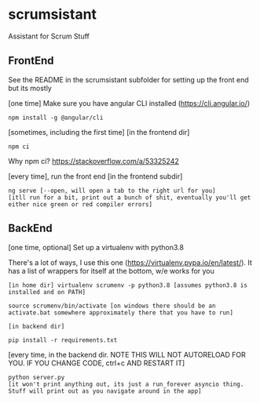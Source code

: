 # scrumsistant
Assistant for Scrum Stuff

## FrontEnd

See the README in the scrumsistant subfolder for setting up the front end but its mostly

[one time] Make sure you have angular CLI installed (https://cli.angular.io/)
    
    npm install -g @angular/cli

[sometimes, including the first time] [in the frontend dir]

    npm ci

Why npm ci?  https://stackoverflow.com/a/53325242

    
[every time], run the front end [in the frontend subdir]
    
    ng serve [--open, will open a tab to the right url for you]
    [itll run for a bit, print out a bunch of shit, eventually you'll get either nice green or red compiler errors]
    
    
    
## BackEnd

[one time, optional] Set up a virtualenv with python3.8 

There's a lot of ways, I use this one (https://virtualenv.pypa.io/en/latest/).  It has a list of wrappers for itself at the bottom, w/e works for you

    [in home dir] virtualenv scrumenv -p python3.8 [assumes python3.8 is installed and on PATH]
    
    source scrumenv/bin/activate [on windows there should be an activate.bat somewhere approximately there that you have to run]
    
    [in backend dir]
    
    pip install -r requirements.txt
    
[every time, in the backend dir.  NOTE THIS WILL NOT AUTORELOAD FOR YOU.  IF YOU CHANGE CODE, ctrl+c AND RESTART IT]

    python server.py
    [it won't print anything out, its just a run_forever asyncio thing.  Stuff will print out as you navigate around in the app]

